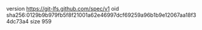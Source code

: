 version https://git-lfs.github.com/spec/v1
oid sha256:0129b9b979fb5f8f21001a62e46997dcf69259a96b1b9e12067aa18f34dc73a4
size 959
